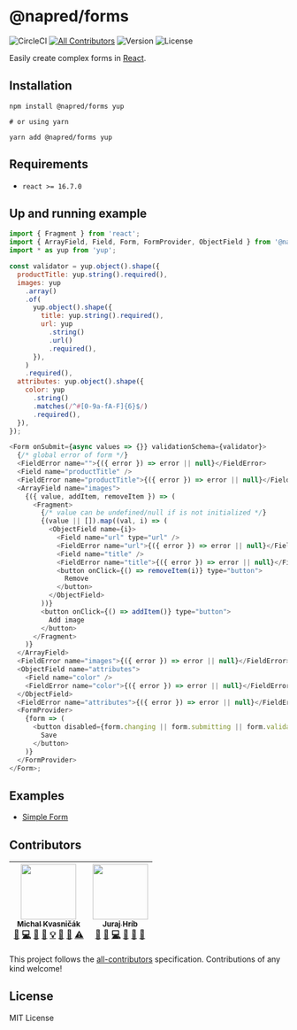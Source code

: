 # @napred/forms

![CircleCI](https://img.shields.io/circleci/project/github/napred/forms/master.svg?style=flat-square)
[![All Contributors](https://img.shields.io/badge/all_contributors-2-orange.svg?style=flat-square)](#contributors)
![Version](https://img.shields.io/npm/v/@napred/forms.svg?style=flat-square)
![License](https://img.shields.io/npm/l/@napred/forms.svg?style=flat-square)

Easily create complex forms in [React](https://github.com/facebook/react).

## Installation

```console
npm install @napred/forms yup

# or using yarn

yarn add @napred/forms yup
```

## Requirements

- `react >= 16.7.0`

## Up and running example

```js
import { Fragment } from 'react';
import { ArrayField, Field, Form, FormProvider, ObjectField } from '@napred/forms';
import * as yup from 'yup';

const validator = yup.object().shape({
  productTitle: yup.string().required(),
  images: yup
    .array()
    .of(
      yup.object().shape({
        title: yup.string().required(),
        url: yup
          .string()
          .url()
          .required(),
      }),
    )
    .required(),
  attributes: yup.object().shape({
    color: yup
      .string()
      .matches(/^#[0-9a-fA-F]{6}$/)
      .required(),
  }),
});

<Form onSubmit={async values => {}} validationSchema={validator}>
  {/* global error of form */}
  <FieldError name="">{({ error }) => error || null}</FieldError>
  <Field name="productTitle" />
  <FieldError name="productTitle">{({ error }) => error || null}</FieldError>
  <ArrayField name="images">
    {({ value, addItem, removeItem }) => (
      <Fragment>
        {/* value can be undefined/null if is not initialized */}
        {(value || []).map((val, i) => (
          <ObjectField name={i}>
            <Field name="url" type="url" />
            <FieldError name="url">{({ error }) => error || null}</FieldError>
            <Field name="title" />
            <FieldError name="title">{({ error }) => error || null}</FieldError>
            <button onClick={() => removeItem(i)} type="button">
              Remove
            </button>
          </ObjectField>
        ))}
        <button onClick={() => addItem()} type="button">
          Add image
        </button>
      </Fragment>
    )}
  </ArrayField>
  <FieldError name="images">{({ error }) => error || null}</FieldError>
  <ObjectField name="attributes">
    <Field name="color" />
    <FieldError name="color">{({ error }) => error || null}</FieldError>
  </ObjectField>
  <FieldError name="attributes">{({ error }) => error || null}</FieldError>
  <FormProvider>
    {form => (
      <button disabled={form.changing || form.submitting || form.validating} type="submit">
        Save
      </button>
    )}
  </FormProvider>
</Form>;
```

## Examples

- [Simple Form](./examples/SimpleForm.md)

## Contributors

<!-- ALL-CONTRIBUTORS-LIST:START - Do not remove or modify this section -->
<!-- prettier-ignore -->
| [<img src="https://avatars1.githubusercontent.com/u/174716?v=4" width="100px;"/><br /><sub><b>Michal Kvasničák</b></sub>](https://github.com/michalkvasnicak)<br />[💬](#question-michalkvasnicak "Answering Questions") [💻](https://github.com/napred/@napred/forms/commits?author=michalkvasnicak "Code") [🎨](#design-michalkvasnicak "Design") [📖](https://github.com/napred/@napred/forms/commits?author=michalkvasnicak "Documentation") [💡](#example-michalkvasnicak "Examples") [🤔](#ideas-michalkvasnicak "Ideas, Planning, & Feedback") [👀](#review-michalkvasnicak "Reviewed Pull Requests") [⚠️](https://github.com/napred/@napred/forms/commits?author=michalkvasnicak "Tests") | [<img src="https://avatars1.githubusercontent.com/u/373788?v=4" width="100px;"/><br /><sub><b>Juraj Hríb</b></sub>](https://github.com/jurajhrib)<br />[💬](#question-jurajhrib "Answering Questions") [🐛](https://github.com/napred/@napred/forms/issues?q=author%3Ajurajhrib "Bug reports") [💻](https://github.com/napred/@napred/forms/commits?author=jurajhrib "Code") [📖](https://github.com/napred/@napred/forms/commits?author=jurajhrib "Documentation") [🤔](#ideas-jurajhrib "Ideas, Planning, & Feedback") [👀](#review-jurajhrib "Reviewed Pull Requests") |
| :---: | :---: |

<!-- ALL-CONTRIBUTORS-LIST:END -->

This project follows the [all-contributors](https://github.com/kentcdodds/all-contributors) specification. Contributions of any kind welcome!

## License

MIT License
